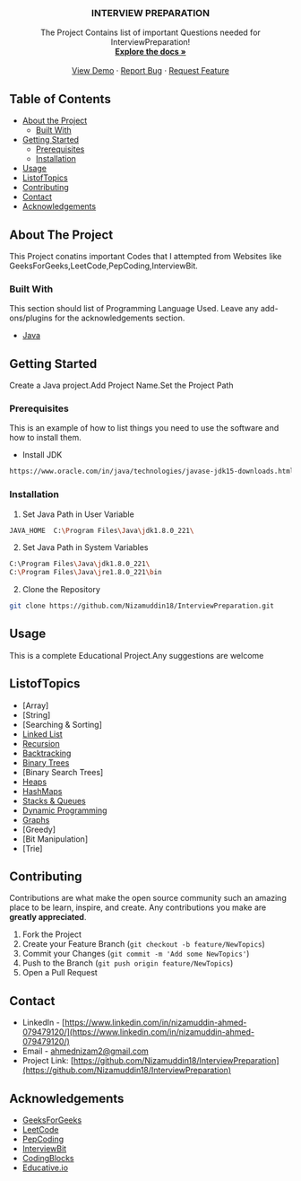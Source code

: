 <!--
*** Thanks for checking out this README Template. If you have a suggestion that would
*** make this better, please fork the repo and create a pull request or simply open
*** an issue with the tag "enhancement".
*** Thanks again! Now go create something AMAZING! :D
-->





<!-- PROJECT SHIELDS -->
<!--
*** I'm using markdown "reference style" links for readability.
*** Reference links are enclosed in brackets [ ] instead of parentheses ( ).
*** See the bottom of this document for the declaration of the reference variables
*** for build-url, contributors-url, etc. This is an optional, concise syntax you may use.
*** https://www.markdownguide.org/basic-syntax/#reference-style-links
-->
<!-- PROJECT LOGO -->
<br />
<p align="center">
  <h3 align="center">INTERVIEW PREPARATION</h3>

  <p align="center">
    The Project Contains list of important Questions needed for InterviewPreparation!
    <br />
    <a href="https://github.com/Nizamuddin18/InterviewPreparation"><strong>Explore the docs »</strong></a>
    <br />
    <br />
    <a href="https://github.com/Nizamuddin18/InterviewPreparation">View Demo</a>
    ·
    <a href="https://github.com/Nizamuddin18/InterviewPreparation">Report Bug</a>
    ·
    <a href="https://github.com/othneildrew/Best-README-Template/issues">Request Feature</a>
  </p>
</p>



<!-- TABLE OF CONTENTS -->
## Table of Contents

* [About the Project](#about-the-project)
  * [Built With](#built-with)
* [Getting Started](#getting-started)
  * [Prerequisites](#prerequisites)
  * [Installation](#installation)
* [Usage](#usage)
* [ListofTopics](#topics)
* [Contributing](#contributing)
* [Contact](#contact)
* [Acknowledgements](#acknowledgements)



<!-- ABOUT THE PROJECT -->
## About The Project
This Project conatins important Codes that I attempted from Websites like GeeksForGeeks,LeetCode,PepCoding,InterviewBit.

<!--
Here's why:
* Your time should be focused on creating something amazing. A project that solves a problem and helps others
* You shouldn't be doing the same tasks over and over like creating a README from scratch
* You should element DRY principles to the rest of your life :smile:

Of course, no one template will serve all projects since your needs may be different. So I'll be adding more in the near future. You may also suggest changes by forking this repo and creating a pull request or opening an issue.

A list of commonly used resources that I find helpful are listed in the acknowledgements.
-->

### Built With
This section should list of Programming Language Used. 
Leave any add-ons/plugins for the acknowledgements section. 
* [Java](https://www.java.com/en/)

<!-- GETTING STARTED -->
## Getting Started

Create a Java project.Add Project Name.Set the Project Path

### Prerequisites

This is an example of how to list things you need to use the software and how to install them.
* Install JDK
```sh
https://www.oracle.com/in/java/technologies/javase-jdk15-downloads.html
```

### Installation

1. Set Java Path in User Variable
```sh
JAVA_HOME  C:\Program Files\Java\jdk1.8.0_221\
```
2. Set Java Path in System Variables
```sh
C:\Program Files\Java\jdk1.8.0_221\
C:\Program Files\Java\jre1.8.0_221\bin
```
2. Clone the Repository
```sh
git clone https://github.com/Nizamuddin18/InterviewPreparation.git
```


<!-- USAGE EXAMPLES -->
## Usage

This is a complete Educational Project.Any suggestions are welcome
<!-- _For more examples, please refer to the [Documentation](https://example.com)_ -->

<!-- ROADMAP -->
## ListofTopics
* [Array]
* [String]
* [Searching & Sorting]
* [Linked List](https://github.com/Nizamuddin18/InterviewPreparation/tree/main/InterviewPrep/src/com/prep/interview/LinkedList)
* [Recursion](https://github.com/Nizamuddin18/InterviewPreparation/tree/main/InterviewPrep/src/com/prep/interview/Recursion)
* [Backtracking](https://github.com/Nizamuddin18/InterviewPreparation/tree/main/InterviewPrep/src/com/prep/interview/BackTracking)
* [Binary Trees](https://github.com/Nizamuddin18/InterviewPreparation/tree/main/InterviewPrep/src/com/prep/interview/BinaryTrees)
* [Binary Search Trees]
* [Heaps](https://github.com/Nizamuddin18/InterviewPreparation/tree/main/InterviewPrep/src/com/prep/interview/HashMapFoundation)
* [HashMaps](https://github.com/Nizamuddin18/InterviewPreparation/tree/main/InterviewPrep/src/com/prep/interview/HashmapHeaps)
* [Stacks & Queues](https://github.com/Nizamuddin18/InterviewPreparation/tree/main/InterviewPrep/src/com/prep/interview/Stacks)
* [Dynamic Programming](https://github.com/Nizamuddin18/InterviewPreparation/tree/main/InterviewPrep/src/com/prep/interview/DynamicProgramming)
* [Graphs](https://github.com/Nizamuddin18/InterviewPreparation/tree/main/InterviewPrep/src/com/prep/interview/Graph)
* [Greedy]
* [Bit Manipulation]
* [Trie]

<!-- CONTRIBUTING -->
## Contributing

Contributions are what make the open source community such an amazing place to be learn, 
inspire, and create. 
Any contributions you make are **greatly appreciated**.

1. Fork the Project
2. Create your Feature Branch (`git checkout -b feature/NewTopics`)
3. Commit your Changes (`git commit -m 'Add some NewTopics'`)
4. Push to the Branch (`git push origin feature/NewTopics`)
5. Open a Pull Request

<!-- CONTACT -->
## Contact

* LinkedIn - [https://www.linkedin.com/in/nizamuddin-ahmed-079479120/](https://www.linkedin.com/in/nizamuddin-ahmed-079479120/)
* Email - [ahmednizam2@gmail.com](ahmednizam2@gmail.com)
* Project Link: [https://github.com/Nizamuddin18/InterviewPreparation](https://github.com/Nizamuddin18/InterviewPreparation)

<!-- ACKNOWLEDGEMENTS -->
## Acknowledgements

* [GeeksForGeeks](https://www.geeksforgeeks.org/)
* [LeetCode](https://leetcode.com/)
* [PepCoding](https://www.pepcoding.com/)
* [InterviewBit](https://www.interviewbit.com/)
* [CodingBlocks](https://codingblocks.com/)
* [Educative.io](https://www.educative.io/)

<!-- MARKDOWN LINKS & IMAGES -->
<!-- https://www.markdownguide.org/basic-syntax/#reference-style-links -->

